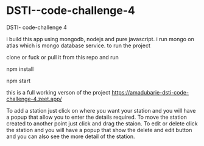 # DSTI--code-challenge-4
DSTI- code-challenge 4

i build this app using mongodb, nodejs and pure javascript.
i run mongo on atlas which is mongo database service.
to run the project 

clone or fuck or pull it from this repo and run

npm install

npm start

this is a full working verson of the project
https://amadubarie-dsti-code-challenge-4.zeet.app/




To add a station just click on where you want your station and you will have a popup that allow you to enter the details required.
To move the station created to another point just click and drag the staion.
To edit or delete click the station and you will have a popup that show the delete and edit button and you can also see the more detail of the station.


